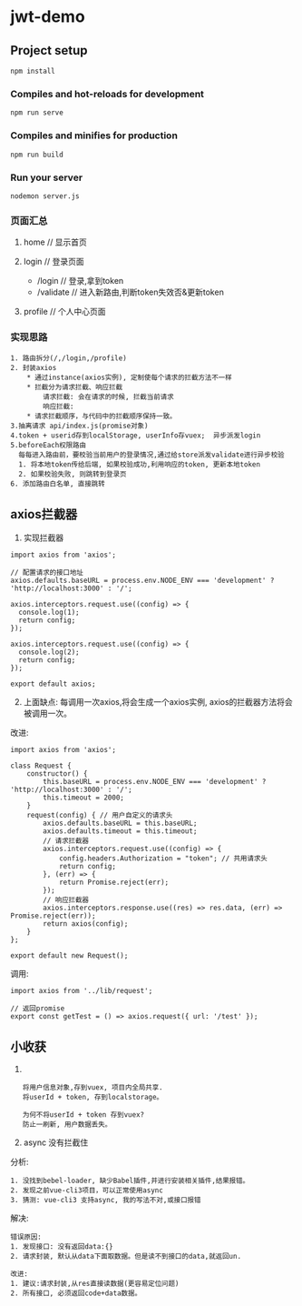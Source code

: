 # jwt-demo

## Project setup
```
npm install
```

### Compiles and hot-reloads for development
```
npm run serve
```

### Compiles and minifies for production
```
npm run build
```

### Run your server
```
nodemon server.js
```

### 页面汇总

1. home // 显示首页

2. login // 登录页面

    * /login // 登录,拿到token
    * /validate // 进入新路由,判断token失效否&更新token

3. profile // 个人中心页面

### 实现思路

```
1. 路由拆分(/,/login,/profile)
2. 封装axios
    * 通过instance(axios实例), 定制使每个请求的拦截方法不一样
    * 拦截分为请求拦截、响应拦截
        请求拦截: 会在请求的时候, 拦截当前请求
        响应拦截: 
    * 请求拦截顺序，与代码中的拦截顺序保持一致。
3.抽离请求 api/index.js(promise对象)
4.token + userid存到localStorage, userInfo存vuex;  异步派发login
5.beforeEach权限路由
  每每进入路由前，要校验当前用户的登录情况,通过给store派发validate进行异步校验
  1. 将本地token传给后端, 如果校验成功,利用响应的token, 更新本地token
  2. 如果校验失败, 则跳转到登录页
6. 添加路由白名单, 直接跳转
```

## axios拦截器

1. 实现拦截器

```
import axios from 'axios';

// 配置请求的接口地址
axios.defaults.baseURL = process.env.NODE_ENV === 'development' ? 'http://localhost:3000' : '/';

axios.interceptors.request.use((config) => {
  console.log(1);
  return config;
});

axios.interceptors.request.use((config) => {
  console.log(2);
  return config;
});

export default axios;
```

2. 上面缺点: 每调用一次axios,将会生成一个axios实例, axios的拦截器方法将会被调用一次。

改进:

```
import axios from 'axios';

class Request {
    constructor() {
        this.baseURL = process.env.NODE_ENV === 'development' ? 'http://localhost:3000' : '/';
        this.timeout = 2000;
    }
    request(config) { // 用户自定义的请求头
        axios.defaults.baseURL = this.baseURL;
        axios.defaults.timeout = this.timeout;
        // 请求拦截器
        axios.interceptors.request.use((config) => {
            config.headers.Authorization = "token"; // 共用请求头
            return config;
        }, (err) => {
            return Promise.reject(err);
        });
        // 响应拦截器
        axios.interceptors.response.use((res) => res.data, (err) => Promise.reject(err));
        return axios(config);
    }
};

export default new Request();

```

调用:

```
import axios from '../lib/request';

// 返回promise
export const getTest = () => axios.request({ url: '/test' });

```

## 小收获

1. 
```
   将用户信息对象,存到vuex, 项目内全局共享.
   将userId + token, 存到localstorage。

   为何不将userId + token 存到vuex? 
   防止一刷新, 用户数据丢失。
```

2. async 没有拦截住

分析:

```
1. 没找到bebel-loader, 缺少Babel插件,并进行安装相关插件,结果报错。
2. 发现之前vue-cli3项目，可以正常使用async
3. 猜测: vue-cli3 支持async, 我的写法不对,或接口报错
```

解决:

```
错误原因:
1. 发现接口: 没有返回data:{}
2. 请求封装, 默认从data下面取数据。但是读不到接口的data,就返回un. 

改进:
1. 建议:请求封装,从res直接读数据(更容易定位问题)
2. 所有接口, 必须返回code+data数据。
```

